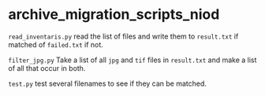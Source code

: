# archive_migration_scripts_niod

`read_inventaris.py` read the list of files and write them to `result.txt` if matched of `failed.txt` if not.

`filter_jpg.py` Take a list of all `jpg` and `tif` files in `result.txt` and make a list of all that occur in both.

`test.py` test several filenames to see if they can be matched.

